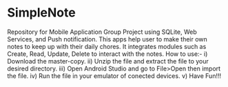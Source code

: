 # SimpleNote
Repository for Mobile Application Group Project using SQLite, Web Services, and Push notification.
This apps help user to make their own notes to keep up with their daily chores.
It integrates modules such as Create, Read, Update, Delete to interact with the notes.
How to use:-
i) Download the master-copy.
ii) Unzip the file and extract the file to your desired directory.
iii) Open Android Studio and go to File>Open then import the file.
iv) Run the file in your emulator of conected devices.
v) Have Fun!!!
